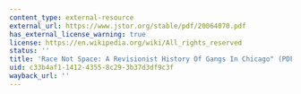 ```yaml
---
content_type: external-resource
external_url: https://www.jstor.org/stable/pdf/20064070.pdf
has_external_license_warning: true
license: https://en.wikipedia.org/wiki/All_rights_reserved
status: ''
title: 'Race Not Space: A Revisionist History Of Gangs In Chicago" (PDF)'
uid: c33b4af1-1412-4355-8c29-3b37d3df9c3f
wayback_url: ''
---
```

